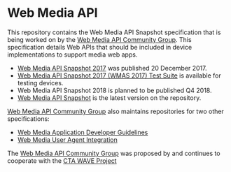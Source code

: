 
# Web Media API

This repository contains the Web Media API Snapshot specification that is being worked on by the [Web Media API Community Group](https://www.w3.org/community/webmediaapi). This specification details Web APIs that should be included in device implementations to support media web apps.

- [Web Media API Snapshot 2017](https://www.w3.org/2017/12/webmediaapi.html) was published 20 December 2017.
- [Web Media API Snapshot 2017 (WMAS 2017) Test Suite](https://webapitests2017.ctawave.org) is available for testing devices.
- Web Media API Snapshot 2018 is planned to be published Q4 2018.
- [Web Media API Snapshot](https://w3c.github.io/webmediaapi/) is the latest version on the repository.

[Web Media API Community Group](https://www.w3.org/community/webmediaapi) also maintains repositories for two other specifications:
- [Web Media Application Developer Guidelines](https://github.com/w3c/webmediaguidelines/)
- [Web Media User Agent Integration](https://github.com/w3c/webmediaporting)

The [Web Media API Community Group](https://www.w3.org/community/webmediaapi) was proposed by and continues to cooperate with the [CTA WAVE Project](https://cta.tech/Research-Standards/Standards-Listing/WAVE-Project/WAVE-Project.aspx)
